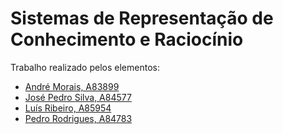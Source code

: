 # Sistemas de Representação de Conhecimento e Raciocínio

Trabalho realizado pelos elementos:

- [André Morais, A83899](https://github.com/Demorales1998)
- [José Pedro Silva, A84577](https://github.com/PedroSilva9)
- [Luís Ribeiro, A85954](https://github.com/luis1ribeiro)
- [Pedro Rodrigues, A84783](https://github.com/pedrordgs)
